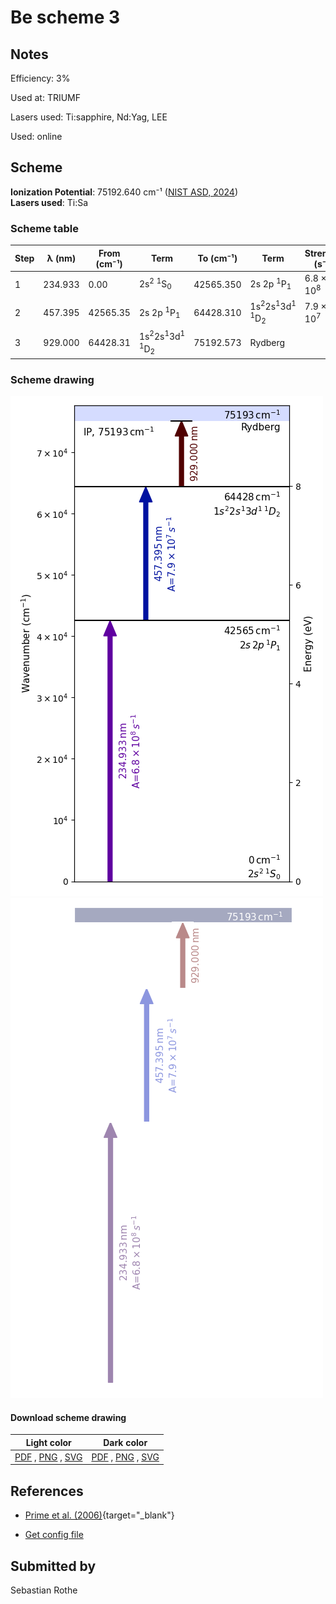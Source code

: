 # Be scheme 3

## Notes

Efficiency: 3%

Used at: TRIUMF

Lasers used: Ti:sapphire, Nd:Yag, LEE

Used: online



## Scheme

**Ionization Potential**: 75192.640 cm⁻¹ ([NIST ASD, 2024](https://www.nist.gov/pml/atomic-spectra-database))  
**Lasers used**: Ti:Sa

### Scheme table

| Step | λ (nm)  | From (cm⁻¹) |                                 Term                                 | To (cm⁻¹) |                                 Term                                 |    Strength (s⁻¹)    |
| ---- | ------- | ----------- | -------------------------------------------------------------------- | --------- | -------------------------------------------------------------------- | -------------------- |
| 1    | 234.933 | 0.00        | 2s<sup>2</sup> <sup>1</sup>S<sub>0</sub>                             | 42565.350 | 2s 2p <sup>1</sup>P<sub>1</sub>                                      | 6.8 × 10<sup>8</sup> |
| 2    | 457.395 | 42565.35    | 2s 2p <sup>1</sup>P<sub>1</sub>                                      | 64428.310 | 1s<sup>2</sup>2s<sup>1</sup>3d<sup>1</sup> <sup>1</sup>D<sub>2</sub> | 7.9 × 10<sup>7</sup> |
| 3    | 929.000 | 64428.31    | 1s<sup>2</sup>2s<sup>1</sup>3d<sup>1</sup> <sup>1</sup>D<sub>2</sub> | 75192.573 | Rydberg                                                              |                      |


### Scheme drawing

![be scheme, light mode](be-003/be-003-light.png#only-light)
![be scheme, dark mode](be-003/be-003-dark-web.png#only-dark)

#### Download scheme drawing

|                                            Light color                                            |                                           Dark color                                           |
| ------------------------------------------------------------------------------------------------- | ---------------------------------------------------------------------------------------------- |
| [PDF](be-003/be-003-light.pdf) , [PNG](be-003/be-003-light.png) , [SVG](be-003/be-003-light.svg)  | [PDF](be-003/be-003-dark.pdf) , [PNG](be-003/be-003-dark.png) , [SVG](be-003/be-003-dark.svg)  |


## References

  - [Prime et al. (2006)](https://doi.org/10.1007/s10751-006-9493-0){target="_blank"}

  - [Get config file](https://github.com/RIMS-Code/rims-code.github.io/blob/main/db/be-003.json)



## Submitted by

Sebastian Rothe

